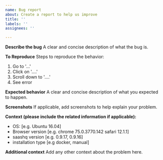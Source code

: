 ```yaml
---
name: Bug report
about: Create a report to help us improve
title: ''
labels: ''
assignees: ''

---
```


<!-- Please use this template while reporting a bug and provide as much info as possible. Not doing so may result in your bug not being addressed in a timely manner. Thanks!

If the matter is security related, please disclose it privately via info@saashq.io
-->

**Describe the bug**
A clear and concise description of what the bug is.

**To Reproduce**
Steps to reproduce the behavior:
1. Go to '...'
2. Click on '....'
3. Scroll down to '....'
4. See error

**Expected behavior**
A clear and concise description of what you expected to happen.

**Screenshots**
If applicable, add screenshots to help explain your problem.

**Context (please include the related information if applicable):**
 - OS: [e.g. Ubuntu 16.04]
 - Browser version [e.g. chrome 75.0.3770.142 safari  12.1.1]
 - saashq version [e.g. 0.9.17, 0.9.16]
 - installation type [e.g docker, manual]

**Additional context**
Add any other context about the problem here.
